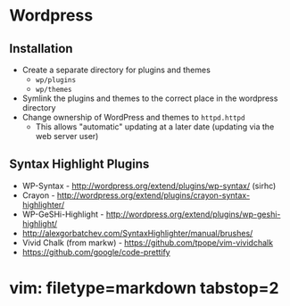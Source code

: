 # Wordpress #

## Installation ##
- Create a separate directory for plugins and themes
  - `wp/plugins`
  - `wp/themes`
- Symlink the plugins and themes to the correct place in the wordpress
  directory
- Change ownership of WordPress and themes to `httpd.httpd`
  - This allows "automatic" updating at a later date (updating via the web
    server user)

## Syntax Highlight Plugins ##
- WP-Syntax - http://wordpress.org/extend/plugins/wp-syntax/ (sirhc)
- Crayon - http://wordpress.org/extend/plugins/crayon-syntax-highlighter/
- WP-GeSHi-Highlight - http://wordpress.org/extend/plugins/wp-geshi-highlight/
- http://alexgorbatchev.com/SyntaxHighlighter/manual/brushes/
- Vivid Chalk (from markw) - https://github.com/tpope/vim-vividchalk
- https://github.com/google/code-prettify

# vim: filetype=markdown tabstop=2
